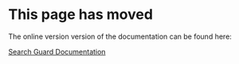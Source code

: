 # This page has moved

The online version version of the documentation can be found here:

[Search Guard Documentation](http://docs.search-guard.com/latest/search-guard-proxy)

